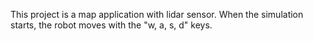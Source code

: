This project is a map application with lidar sensor.
When the simulation starts, the robot moves with the "w, a, s, d" keys.
